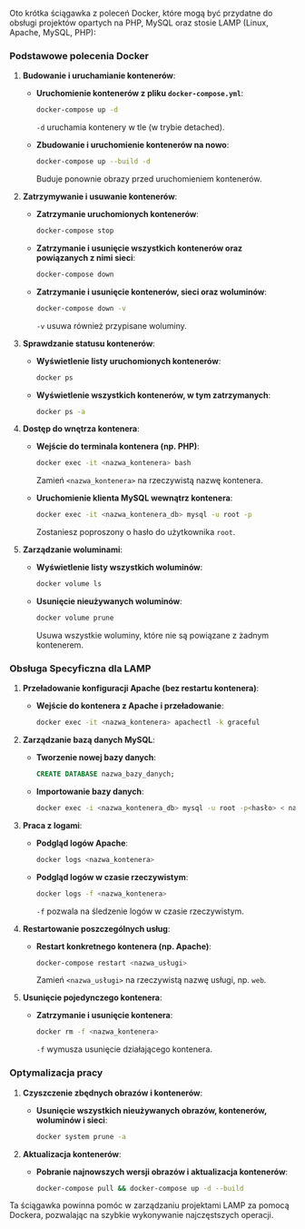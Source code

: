 Oto krótka ściągawka z poleceń Docker, które mogą być przydatne do obsługi projektów opartych na PHP, MySQL oraz stosie LAMP (Linux, Apache, MySQL, PHP):

### Podstawowe polecenia Docker

1. **Budowanie i uruchamianie kontenerów**:
   - **Uruchomienie kontenerów z pliku `docker-compose.yml`**:
     ```bash
     docker-compose up -d
     ```
     `-d` uruchamia kontenery w tle (w trybie detached).

   - **Zbudowanie i uruchomienie kontenerów na nowo**:
     ```bash
     docker-compose up --build -d
     ```
     Buduje ponownie obrazy przed uruchomieniem kontenerów.

2. **Zatrzymywanie i usuwanie kontenerów**:
   - **Zatrzymanie uruchomionych kontenerów**:
     ```bash
     docker-compose stop
     ```

   - **Zatrzymanie i usunięcie wszystkich kontenerów oraz powiązanych z nimi sieci**:
     ```bash
     docker-compose down
     ```

   - **Zatrzymanie i usunięcie kontenerów, sieci oraz woluminów**:
     ```bash
     docker-compose down -v
     ```
     `-v` usuwa również przypisane woluminy.

3. **Sprawdzanie statusu kontenerów**:
   - **Wyświetlenie listy uruchomionych kontenerów**:
     ```bash
     docker ps
     ```

   - **Wyświetlenie wszystkich kontenerów, w tym zatrzymanych**:
     ```bash
     docker ps -a
     ```

4. **Dostęp do wnętrza kontenera**:
   - **Wejście do terminala kontenera (np. PHP)**:
     ```bash
     docker exec -it <nazwa_kontenera> bash
     ```
     Zamień `<nazwa_kontenera>` na rzeczywistą nazwę kontenera.

   - **Uruchomienie klienta MySQL wewnątrz kontenera**:
     ```bash
     docker exec -it <nazwa_kontenera_db> mysql -u root -p
     ```
     Zostaniesz poproszony o hasło do użytkownika `root`.

5. **Zarządzanie woluminami**:
   - **Wyświetlenie listy wszystkich woluminów**:
     ```bash
     docker volume ls
     ```

   - **Usunięcie nieużywanych woluminów**:
     ```bash
     docker volume prune
     ```
     Usuwa wszystkie woluminy, które nie są powiązane z żadnym kontenerem.

### Obsługa Specyficzna dla LAMP

1. **Przeładowanie konfiguracji Apache (bez restartu kontenera)**:
   - **Wejście do kontenera z Apache i przeładowanie**:
     ```bash
     docker exec -it <nazwa_kontenera> apachectl -k graceful
     ```

2. **Zarządzanie bazą danych MySQL**:
   - **Tworzenie nowej bazy danych**:
     ```sql
     CREATE DATABASE nazwa_bazy_danych;
     ```
   - **Importowanie bazy danych**:
     ```bash
     docker exec -i <nazwa_kontenera_db> mysql -u root -p<hasło> < nazwa_bazy_danych < /ścieżka/do/pliku.sql
     ```

3. **Praca z logami**:
   - **Podgląd logów Apache**:
     ```bash
     docker logs <nazwa_kontenera>
     ```

   - **Podgląd logów w czasie rzeczywistym**:
     ```bash
     docker logs -f <nazwa_kontenera>
     ```
     `-f` pozwala na śledzenie logów w czasie rzeczywistym.

4. **Restartowanie poszczególnych usług**:
   - **Restart konkretnego kontenera (np. Apache)**:
     ```bash
     docker-compose restart <nazwa_usługi>
     ```
     Zamień `<nazwa_usługi>` na rzeczywistą nazwę usługi, np. `web`.

5. **Usunięcie pojedynczego kontenera**:
   - **Zatrzymanie i usunięcie kontenera**:
     ```bash
     docker rm -f <nazwa_kontenera>
     ```
     `-f` wymusza usunięcie działającego kontenera.

### Optymalizacja pracy

1. **Czyszczenie zbędnych obrazów i kontenerów**:
   - **Usunięcie wszystkich nieużywanych obrazów, kontenerów, woluminów i sieci**:
     ```bash
     docker system prune -a
     ```

2. **Aktualizacja kontenerów**:
   - **Pobranie najnowszych wersji obrazów i aktualizacja kontenerów**:
     ```bash
     docker-compose pull && docker-compose up -d --build
     ```

Ta ściągawka powinna pomóc w zarządzaniu projektami LAMP za pomocą Dockera, pozwalając na szybkie wykonywanie najczęstszych operacji.
